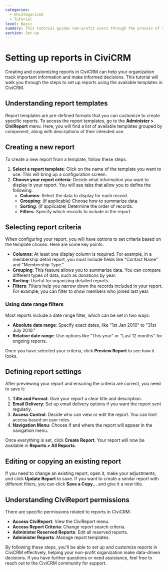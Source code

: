 ```yaml
---
categories:
  - Uncategorized
  - Tutorial
level: Basic
summary: This tutorial guides non-profit users through the process of setting up and customizing reports in CiviCRM using report templates.
section: Set-up
---
```


# Setting up reports in CiviCRM

Creating and customizing reports in CiviCRM can help your organization track important information and make informed decisions. This tutorial will walk you through the steps to set up reports using the available templates in CiviCRM.

## Understanding report templates

Report templates are pre-defined formats that you can customize to create specific reports. To access the report templates, go to the **Administer > CiviReport** menu. Here, you will find a list of available templates grouped by component, along with descriptions of their intended use.

## Creating a new report

To create a new report from a template, follow these steps:

1. **Select a report template**: Click on the name of the template you want to use. This will bring up a configuration screen.
2. **Choose your report criteria**: Decide what information you want to display in your report. You will see tabs that allow you to define the following:
   - **Columns**: Select the data to display for each record.
   - **Grouping**: (if applicable) Choose how to summarize data.
   - **Sorting**: (if applicable) Determine the order of records.
   - **Filters**: Specify which records to include in the report.

## Selecting report criteria

When configuring your report, you will have options to set criteria based on the template chosen. Here are some key points:

- **Columns**: At least one display column is required. For example, in a membership detail report, you must include fields like "Contact Name" and "Membership Type."
- **Grouping**: This feature allows you to summarize data. You can compare different types of data, such as donations by year.
- **Sorting**: Useful for organizing detailed reports.
- **Filters**: Filters help you narrow down the records included in your report. For example, you can filter to show members who joined last year.

### Using date range filters

Most reports include a date range filter, which can be set in two ways:

- **Absolute date range**: Specify exact dates, like "1st Jan 2010" to "31st July 2010."
- **Relative date range**: Use options like "This year" or "Last 12 months" for ongoing reports.

Once you have selected your criteria, click **Preview Report** to see how it looks.

## Defining report settings

After previewing your report and ensuring the criteria are correct, you need to save it:

1. **Title and Format**: Give your report a clear title and description.
2. **Email Delivery**: Set up email delivery options if you want the report sent regularly.
3. **Access Control**: Decide who can view or edit the report. You can limit access based on user roles.
4. **Navigation Menu**: Choose if and where the report will appear in the navigation menu.

Once everything is set, click **Create Report**. Your report will now be available in **Reports > All Reports**.

## Editing or copying an existing report

If you need to change an existing report, open it, make your adjustments, and click **Update Report** to save. If you want to create a similar report with different filters, you can click **Save a Copy...** and give it a new title.

## Understanding CiviReport permissions

There are specific permissions related to reports in CiviCRM:

- **Access CiviReport**: View the CiviReport menu.
- **Access Report Criteria**: Change report search criteria.
- **Administer Reserved Reports**: Edit all reserved reports.
- **Administer Reports**: Manage report templates.

By following these steps, you'll be able to set up and customize reports in CiviCRM effectively, helping your non-profit organization make data-driven decisions. If you have further questions or need assistance, feel free to reach out to the CiviCRM community for support.

